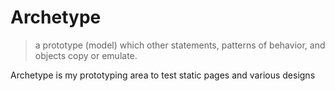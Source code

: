 # Archetype

> a prototype (model) which other statements, patterns of behavior, and objects copy or emulate.

Archetype is my prototyping area to test static pages and various designs
